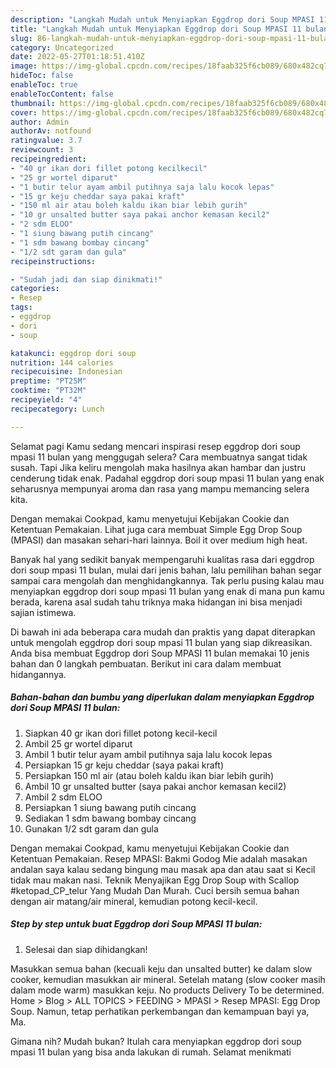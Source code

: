 ```yaml
---
description: "Langkah Mudah untuk Menyiapkan Eggdrop dori Soup MPASI 11 bulan Anti Gagal"
title: "Langkah Mudah untuk Menyiapkan Eggdrop dori Soup MPASI 11 bulan Anti Gagal"
slug: 86-langkah-mudah-untuk-menyiapkan-eggdrop-dori-soup-mpasi-11-bulan-anti-gagal
category: Uncategorized
date: 2022-05-27T01:18:51.410Z
image: https://img-global.cpcdn.com/recipes/18faab325f6cb089/680x482cq70/eggdrop-dori-soup-mpasi-11-bulan-foto-resep-utama.jpg
hideToc: false
enableToc: true
enableTocContent: false
thumbnail: https://img-global.cpcdn.com/recipes/18faab325f6cb089/680x482cq70/eggdrop-dori-soup-mpasi-11-bulan-foto-resep-utama.jpg
cover: https://img-global.cpcdn.com/recipes/18faab325f6cb089/680x482cq70/eggdrop-dori-soup-mpasi-11-bulan-foto-resep-utama.jpg
author: Admin
authorAv: notfound
ratingvalue: 3.7
reviewcount: 3
recipeingredient:
- "40 gr ikan dori fillet potong kecilkecil"
- "25 gr wortel diparut"
- "1 butir telur ayam ambil putihnya saja lalu kocok lepas"
- "15 gr keju cheddar saya pakai kraft"
- "150 ml air atau boleh kaldu ikan biar lebih gurih"
- "10 gr unsalted butter saya pakai anchor kemasan kecil2"
- "2 sdm ELOO"
- "1 siung bawang putih cincang"
- "1 sdm bawang bombay cincang"
- "1/2 sdt garam dan gula"
recipeinstructions:

- "Sudah jadi dan siap dinikmati!"
categories:
- Resep
tags:
- eggdrop
- dori
- soup

katakunci: eggdrop dori soup 
nutrition: 144 calories
recipecuisine: Indonesian
preptime: "PT25M"
cooktime: "PT32M"
recipeyield: "4"
recipecategory: Lunch

---
```



Selamat pagi Kamu sedang mencari inspirasi resep eggdrop dori soup mpasi 11 bulan yang menggugah selera? Cara membuatnya sangat tidak susah. Tapi Jika keliru mengolah maka hasilnya akan hambar dan justru cenderung tidak enak. Padahal eggdrop dori soup mpasi 11 bulan yang enak seharusnya mempunyai aroma dan rasa yang mampu memancing selera kita.


Dengan memakai Cookpad, kamu menyetujui Kebijakan Cookie dan Ketentuan Pemakaian. Lihat juga cara membuat Simple Egg Drop Soup (MPASI) dan masakan sehari-hari lainnya. Boil it over medium high heat.

Banyak hal yang sedikit banyak mempengaruhi kualitas rasa dari eggdrop dori soup mpasi 11 bulan, mulai dari jenis bahan, lalu pemilihan bahan segar sampai cara mengolah dan menghidangkannya. Tak perlu pusing kalau mau menyiapkan eggdrop dori soup mpasi 11 bulan yang enak di mana pun kamu berada, karena asal sudah tahu triknya maka hidangan ini bisa menjadi sajian istimewa.


Di bawah ini ada beberapa cara mudah dan praktis yang dapat diterapkan untuk mengolah eggdrop dori soup mpasi 11 bulan yang siap dikreasikan. Anda bisa membuat Eggdrop dori Soup MPASI 11 bulan memakai 10 jenis bahan dan 0 langkah pembuatan. Berikut ini cara dalam membuat hidangannya.

<!--inarticleads1-->

##### Bahan-bahan dan bumbu yang diperlukan dalam menyiapkan Eggdrop dori Soup MPASI 11 bulan:

1. Siapkan 40 gr ikan dori fillet potong kecil-kecil
1. Ambil 25 gr wortel diparut
1. Ambil 1 butir telur ayam ambil putihnya saja lalu kocok lepas
1. Persiapkan 15 gr keju cheddar (saya pakai kraft)
1. Persiapkan 150 ml air (atau boleh kaldu ikan biar lebih gurih)
1. Ambil 10 gr unsalted butter (saya pakai anchor kemasan kecil2)
1. Ambil 2 sdm ELOO
1. Persiapkan 1 siung bawang putih cincang
1. Sediakan 1 sdm bawang bombay cincang
1. Gunakan 1/2 sdt garam dan gula


Dengan memakai Cookpad, kamu menyetujui Kebijakan Cookie dan Ketentuan Pemakaian. Resep MPASI: Bakmi Godog Mie adalah masakan andalan saya kalau sedang bingung mau masak apa dan atau saat si Kecil tidak mau makan nasi. Teknik Menyajikan Egg Drop Soup with Scallop #ketopad_CP_telur Yang Mudah Dan Murah. Cuci bersih semua bahan dengan air matang/air mineral, kemudian potong kecil-kecil. 

<!--inarticleads2-->

##### Step by step untuk buat Eggdrop dori Soup MPASI 11 bulan:


1. Selesai dan siap dihidangkan!

Masukkan semua bahan (kecuali keju dan unsalted butter) ke dalam slow cooker, kemudian masukkan air mineral. Setelah matang (slow cooker masih dalam mode warm) masukkan keju. No products Delivery To be determined. Home &gt; Blog &gt; ALL TOPICS &gt; FEEDING &gt; MPASI &gt; Resep MPASI: Egg Drop Soup. Namun, tetap perhatikan perkembangan dan kemampuan bayi ya, Ma. 

Gimana nih? Mudah bukan? Itulah cara menyiapkan eggdrop dori soup mpasi 11 bulan yang bisa anda lakukan di rumah. Selamat menikmati
